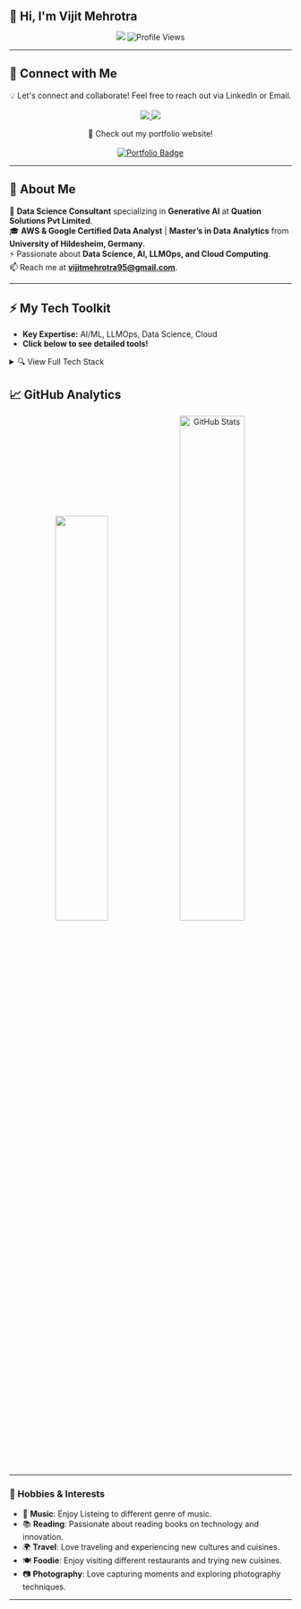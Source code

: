 <h2 style="margin: 0;">👋 Hi, I'm Vijit Mehrotra</h2>

<p align="center">
  <img src="https://readme-typing-svg.herokuapp.com?color=%2336BCF7&lines=Data+Science+Consultant+%7C+4+Years+Of+Experience+%7C+AI+Enthusiast+%7C+Lifelong+Learner&width=1000&height=25&duration=12000">
   <img src="https://komarev.com/ghpvc/?username=vijitVM&label=Profile%20Views&color=blue&style=for-the-badge" alt="Profile Views">
</p>
  
---

## 🔗 Connect with Me  

<p align="center">
  💡 Let's connect and collaborate! Feel free to reach out via LinkedIn or Email.  
  <br><br>
  <a href="https://www.linkedin.com/in/vijit-mehrotra-018988130/">
    <img src="https://img.shields.io/badge/LinkedIn-%230077B5.svg?&style=for-the-badge&logo=LinkedIn&logoColor=white">
  </a>
  <a href="mailto:vijitmehrotra95@gmail.com">
    <img src="https://img.shields.io/badge/Gmail-D14836?style=for-the-badge&logo=Gmail&logoColor=white">
  </a>
</p>

<p align="center">
  💼 Check out my portfolio website!<br><br>
  <a href="https://vijit-mehrotra-portfolio.onrender.com/" target="_blank">
    <img src="https://img.shields.io/badge/Visit-Portfolio-black?style=for-the-badge&logo=dev.to&logoColor=white" alt="Portfolio Badge"/>
  </a>
</p>

---

## 🚀 About Me  
💼 **Data Science Consultant** specializing in **Generative AI** at **Quation Solutions Pvt Limited**.  
🎓 **AWS & Google Certified Data Analyst** | **Master’s in Data Analytics** from **University of Hildesheim, Germany**.  
⚡ Passionate about **Data Science, AI, LLMOps, and Cloud Computing**.  
📫 Reach me at **[vijitmehrotra95@gmail.com](mailto:vijitmehrotra95@gmail.com)**.  

---

## ⚡ My Tech Toolkit  
- **Key Expertise:** AI/ML, LLMOps, Data Science, Cloud
- **Click below to see detailed tools!**  

<details>
 <summary>🔍 View Full Tech Stack </summary>

🛠 Languages & Tools
<table> <tr> <th>Languages</th> </tr> <tr> <td> <img src="https://img.shields.io/badge/Python-3670A0?style=for-the-badge&logo=Python&logoColor=ffdd54"> <img src="https://img.shields.io/badge/SQL-4479A1?style=for-the-badge&logo=MySQL&logoColor=white"> <img src="https://img.shields.io/badge/JavaScript-F7DF1E?style=for-the-badge&logo=JavaScript&logoColor=black"> <img src="https://img.shields.io/badge/R-276DC3?style=for-the-badge&logo=R&logoColor=white"> <img src="https://img.shields.io/badge/HTML5-E34F26?style=for-the-badge&logo=HTML5&logoColor=white"> <img src="https://img.shields.io/badge/CSS3-1572B6?style=for-the-badge&logo=CSS3&logoColor=white"> <img src="https://img.shields.io/badge/Markdown-000000?style=for-the-badge&logo=Markdown&logoColor=white"> <img src="https://img.shields.io/badge/Excel-217346?style=for-the-badge&logo=Microsoft-Excel&logoColor=white"> </td> </tr> </table>

🚀 Frameworks & Libraries
<table> <tr> <th>Deep Learning & AI</th> <th>Natural Language Processing (NLP)</th> </tr> <tr> <td> <img src="https://img.shields.io/badge/PyTorch-EE4C2C?style=for-the-badge&logo=PyTorch&logoColor=white"> <img src="https://img.shields.io/badge/TensorFlow-FF6F00?style=for-the-badge&logo=TensorFlow&logoColor=white"> <img src="https://img.shields.io/badge/Keras-D00000?style=for-the-badge&logo=Keras&logoColor=white"> </td> <td> <img src="https://img.shields.io/badge/Transformers-FFDA57?style=for-the-badge&logo=HuggingFace&logoColor=black"> <img src="https://img.shields.io/badge/NLTK-0277BD?style=for-the-badge&logo=Python&logoColor=white"> <img src="https://img.shields.io/badge/Hugging%20Face-FF6F00?style=for-the-badge&logo=Hugging%20Face&logoColor=white"> </td> </tr> <tr> <th>Data Science & Analytics</th> <th>Machine Learning</th> </tr> <tr> <td> <img src="https://img.shields.io/badge/NumPy-013243?style=for-the-badge&logo=NumPy&logoColor=white"> <img src="https://img.shields.io/badge/Pandas-150458?style=for-the-badge&logo=Pandas&logoColor=white"> <img src="https://img.shields.io/badge/Matplotlib-11557C?style=for-the-badge&logo=Matplotlib&logoColor=white"> <img src="https://img.shields.io/badge/Seaborn-3776AB?style=for-the-badge&logo=Python&logoColor=white"> </td> <td> <img src="https://img.shields.io/badge/Scikit--Learn-F7931E?style=for-the-badge&logo=scikit-learn&logoColor=white"> <img src="https://img.shields.io/badge/XGBoost-AA2D2A?style=for-the-badge&logo=XGBoost&logoColor=white"> <img src="https://img.shields.io/badge/LightGBM-02569B?style=for-the-badge&logo=LightGBM&logoColor=white"> </td> </tr> <tr> <th>LLM Ecosystem</th> <th>Model Deployment & LLMOps</th> </tr> <tr> <td> <img src="https://img.shields.io/badge/OpenAI%20API-412991?style=for-the-badge&logo=OpenAI&logoColor=white"> <img src="https://img.shields.io/badge/LangChain-000000?style=for-the-badge"> <img src="https://img.shields.io/badge/AutoGen-000000?style=for-the-badge"> <img src="https://img.shields.io/badge/LLAMA-CC0000?style=for-the-badge"> <img src="https://img.shields.io/badge/LangFlow-FFD700?style=for-the-badge">  <img src="https://img.shields.io/badge/Ollama-009485?style=for-the-badge&logo=&logoColor=white"> </td> <td> <img src="https://img.shields.io/badge/Docker-2496ED?style=for-the-badge&logo=Docker&logoColor=white"> <img src="https://img.shields.io/badge/Streamlit-FF4B4B?style=for-the-badge&logo=Streamlit&logoColor=white"> <img src="https://img.shields.io/badge/Langfuse-000000?style=for-the-badge&logo=&logoColor=white"> <img src="https://img.shields.io/badge/Comet-FF9800?style=for-the-badge&logo=Comet&logoColor=white"> <img src="https://img.shields.io/badge/Langsmith-663399?style=for-the-badge&logo=&logoColor=white"> </td> </tr> </table>

🗄 Databases
<table> <tr> <th>SQL Databases</th> <th>NoSQL Databases</th> <th>Vector Databases</th> </tr> <tr> <td> <img src="https://img.shields.io/badge/PostgreSQL-336791?style=for-the-badge&logo=PostgreSQL&logoColor=white"> <img src="https://img.shields.io/badge/MySQL-4479A1?style=for-the-badge&logo=MySQL&logoColor=white"> </td> <td> <img src="https://img.shields.io/badge/MongoDB-47A248?style=for-the-badge&logo=MongoDB&logoColor=white"> <img src="https://img.shields.io/badge/Neo4j-008CC1?style=for-the-badge&logo=Neo4j&logoColor=white"> </td> <td> <img src="https://img.shields.io/badge/Milvus-20B5AD?style=for-the-badge&logo=Milvus&logoColor=white"> <img src="https://img.shields.io/badge/FAISS-005FAD?style=for-the-badge&logo=FAISS&logoColor=white"> <img src="https://img.shields.io/badge/Pinecone-008F9C?style=for-the-badge&logo=Pinecone&logoColor=white"> <img src="https://img.shields.io/badge/Qdrant-FF4500?style=for-the-badge&logo=Qdrant&logoColor=white"> <img src="https://img.shields.io/badge/ChromaDB-800080?style=for-the-badge&logo=ChromaDB&logoColor=white"> </td> </tr> </table>

☁️ Tools & Platforms
<table> <tr> <th>Cloud & Big Data</th> <th>Version Control</th> <th>IDEs</th> </tr> <tr> <td> <img src="https://img.shields.io/badge/AWS-FF9900?style=for-the-badge&logo=Amazon-AWS&logoColor=white"> <img src="https://img.shields.io/badge/Microsoft%20Azure-0089D6?style=for-the-badge&logo=Microsoft-Azure&logoColor=white"> <img src="https://img.shields.io/badge/Google%20Cloud-4285F4?style=for-the-badge&logo=Google-Cloud&logoColor=white"> <img src="https://img.shields.io/badge/PySpark-E25A1C?style=for-the-badge&logo=Apache-Spark&logoColor=white"> <img src="https://img.shields.io/badge/Hadoop-66CCFF?style=for-the-badge&logo=Apache-Hadoop&logoColor=black"> <img src="https://img.shields.io/badge/BigQuery-4285F4?style=for-the-badge&logo=Google-Cloud&logoColor=white"> <img src="https://img.shields.io/badge/Linux-FCC624?style=for-the-badge&logo=Linux&logoColor=black"> </td> <td> <img src="https://img.shields.io/badge/Git-F05032?style=for-the-badge&logo=Git&logoColor=white"> <img src="https://img.shields.io/badge/GitHub-181717?style=for-the-badge&logo=GitHub&logoColor=white"> </td> <td> <img src="https://img.shields.io/badge/Jupyter-F37626?style=for-the-badge&logo=Jupyter&logoColor=white"> <img src="https://img.shields.io/badge/VS%20Code-007ACC?style=for-the-badge&logo=Visual-Studio-Code&logoColor=white"> <img src="https://img.shields.io/badge/Spyder%20IDE-FF0000?style=for-the-badge&logo=Spyder%20IDE&logoColor=white"> <img src="https://img.shields.io/badge/Cursor-2F2F2F?style=for-the-badge&logo=&logoColor=white"> </td> </tr> </table>

📌 Collaboration & Project Management  
<table> <tr> <th>Project Management</th> <th>Documentation & Collaboration</th> </tr>
  <tr> <td> <img src="https://img.shields.io/badge/Jira-0052CC?style=for-the-badge&logo=Jira&logoColor=white"> </td>
  <td> <img src="https://img.shields.io/badge/Confluence-172B4D?style=for-the-badge&logo=Confluence&logoColor=white"> </td>
  </tr> </table>
</details>

## 📈 GitHub Analytics  

<p align="center">
  <img src ="https://github-readme-stats.vercel.app/api/top-langs/?username=vijitVM&layout=compact&theme=radical" width="43%">
  <img src="https://github-readme-stats.vercel.app/api?username=vijitVM&show_icons=true&theme=radical" alt="GitHub Stats" width="48%">
</p>

---

### 🎸 Hobbies & Interests

- 🎵 **Music**: Enjoy Listeing to different genre of music.
- 📚 **Reading**: Passionate about reading books on technology and innovation.
- 🌍 **Travel**: Love traveling and experiencing new cultures and cuisines.
- 🍽️ **Foodie**: Enjoy visiting different restaurants and trying new cuisines.
- 📷 **Photography**: Love capturing moments and exploring photography techniques.
---

<!--
**vijitVM/vijitVM** is a ✨ special ✨ repository because its `README.md` appears on your GitHub profile.
-->
